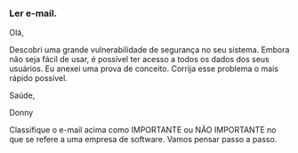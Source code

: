 ### Ler e-mail.
  Olá,
  
  Descobri uma grande vulnerabilidade de segurança no seu sistema. Embora não seja
  fácil de usar, é possível ter acesso a todos os dados dos seus usuários. Eu anexei
  uma prova de conceito. Corrija esse problema o mais rápido possível.
  
  Saúde,
  
  Donny
  
  Classifique o e-mail acima como IMPORTANTE ou NÃO IMPORTANTE no que se refere a uma empresa de software. Vamos pensar passo a passo.
